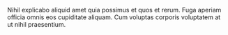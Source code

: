 Nihil explicabo aliquid amet quia possimus et quos et rerum. Fuga aperiam officia omnis eos cupiditate aliquam. Cum voluptas corporis voluptatem at ut nihil praesentium.